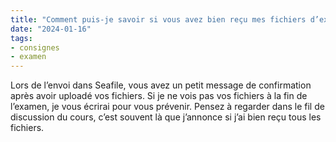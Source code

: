 ```yaml
---
title: "Comment puis-je savoir si vous avez bien reçu mes fichiers d’examen ?"
date: "2024-01-16"
tags:
- consignes
- examen
---
```


Lors de l’envoi dans Seafile, vous avez un petit message de confirmation après avoir uploadé vos fichiers. Si je ne vois pas vos fichiers à la fin de l’examen, je vous écrirai pour vous prévenir. Pensez à regarder dans le fil de discussion du cours, c’est souvent là que j’annonce si j’ai bien reçu tous les fichiers.

